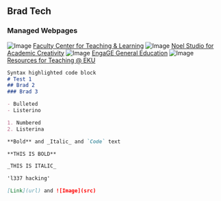 ## Brad Tech
### Managed Webpages
![Image](https://fctl.eku.edu/sites/fctl.eku.edu/files/imagecache/page_header_preset/page_header_images/fctl-web-banner-white-background.jpg)
[Faculty Center for Teaching & Learning](https://fctl.eku.edu) 
![Image](https://studio.eku.edu/sites/studio.eku.edu/files/imagecache/page_header_preset/page_header_images/20100920noel-studio-scenes0042.jpg)
[Noel Studio for Academic Creativity](https://studio.eku.edu)
![Image](https://engage.eku.edu/sites/engage.eku.edu/files/images/EKU-ENGAGE-Web-Header(2).png)
[EngaGE General Education](https://engage.eku.edu)
![Image](https://studio.eku.edu/sites/studio.eku.edu/files/imagecache/page_header_preset/page_header_images/20100916noel-studio-promo0071a_0.jpg)
[Resources for Teaching @ EKU](https://teach.eku.edu)


  
```markdown
Syntax highlighted code block
# Test 1
## Brad 2
### Brad 3

- Bulleted
- Listerino

1. Numbered
2. Listerina

**Bold** and _Italic_ and `Code` text

**THIS IS BOLD**

_THIS IS ITALIC_

'l337 hacking'

[Link](url) and ![Image](src)
```
